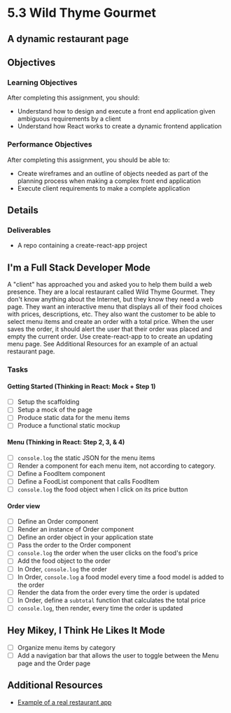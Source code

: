 # 5.3 Wild Thyme Gourmet
A dynamic restaurant page
---------------
## Objectives
### Learning Objectives
After completing this assignment, you should:
- Understand how to design and execute a front end application given ambiguous requirements by a client
- Understand how React works to create a dynamic frontend application
### Performance Objectives
After completing this assignment, you should be able to:
- Create wireframes and an outline of objects needed as part of the planning process when making a complex front end application
- Execute client requirements to make a complete application
## Details
### Deliverables
* A repo containing a create-react-app project
## I'm a Full Stack Developer Mode
A "client" has approached you and asked you to help them build a web presence. They are a local restaurant called Wild Thyme Gourmet. They don't know anything about the Internet, but they know they need a web page. They want an interactive menu that displays all of their food choices with prices, descriptions, etc. They also want the customer to be able to select menu items and create an order with a total price. When the user saves the order, it should alert the user that their order was placed and empty the current order.
Use create-react-app to to create an updating menu page. See Additional Resources for an example of an actual restaurant page.
### Tasks
#### Getting Started (Thinking in React: Mock + Step 1)
- [ ] Setup the scaffolding
- [ ] Setup a mock of the page
- [ ] Produce static data for the menu items
- [ ] Produce a functional static mockup
#### Menu (Thinking in React: Step 2, 3, & 4)
- [ ] `console.log` the static JSON for the menu items
- [ ] Render a component for each menu item, not according to category.
- [ ] Define a FoodItem component
- [ ] Define a FoodList component that calls FoodItem
- [ ] `console.log` the food object when I click on its price button
#### Order view
- [ ] Define an Order component
- [ ] Render an instance of Order component
- [ ] Define an order object in your application state
- [ ] Pass the order to the Order component
- [ ] `console.log` the order when the user clicks on the food's price
- [ ] Add the food object to the order
- [ ] In Order, `console.log` the order
- [ ] In Order, `console.log` a food model every time a food model is added to the order
- [ ] Render the data from the order every time the order is updated
- [ ] In Order, define a `subtotal` function that calculates the total price
- [ ] `console.log`, then render, every time the order is updated
## Hey Mikey, I Think He Likes It Mode
- [ ] Organize menu items by category
- [ ] Add a navigation bar that allows the user to toggle between the Menu page and the Order page
## Additional Resources
- [Example of a real restaurant app](https://eatstreet.com/atlanta-ga/restaurants/the-flying-biscuit-cafe-midtown)
